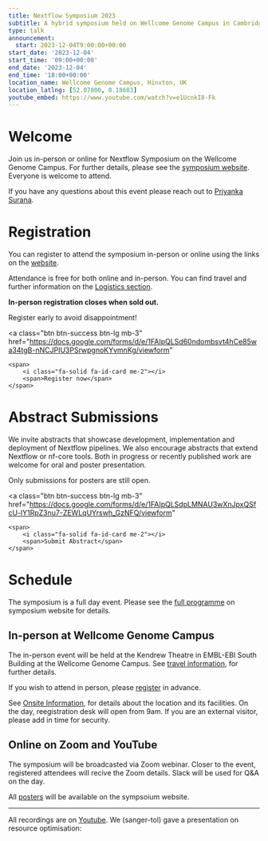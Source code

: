 ```yaml
---
title: Nextflow Symposium 2023
subtitle: A hybrid symposium held on Wellcome Genome Campus in Cambridge and online
type: talk
announcement:
  start: 2023-12-04T9:00:00+00:00
start_date: '2023-12-04'
start_time: '09:00+00:00'
end_date: '2023-12-04'
end_time: '18:00+00:00'
location_name: Wellcome Genome Campus, Hinxton, UK
location_latlng: [52.07800, 0.18683]
youtube_embed: https://www.youtube.com/watch?v=e1UcnkI8-Fk
---
```


# Welcome

Join us in-person or online for Nextflow Symposium on the Wellcome Genome Campus. For further details, please see the [symposium website](http://bit.ly/3PK8ag7). Everyone is welcome to attend.

If you have any questions about this event please reach out to [Priyanka Surana](mailto:ps22@sanger.ac.uk).

# Registration

You can register to attend the symposium in-person or online using the links on the [website](http://bit.ly/3PK8ag7).

Attendance is free for both online and in-person. You can find travel and further information on the [Logistics section](https://sites.google.com/ebi.ac.uk/nextflow2023/logistics).

**In-person registration closes when sold out.**

Register early to avoid disappointment!

<a
class="btn btn-success btn-lg mb-3"
href="https://docs.google.com/forms/d/e/1FAIpQLSd60ndombsvt4hCe85wa34tgB-nNCJPIU3PSrwpgnoKYvmnKg/viewform"

>

    <span>
        <i class="fa-solid fa-id-card me-2"></i>
        <span>Register now</span>
    </span>

</a>

# Abstract Submissions

We invite abstracts that showcase development, implementation and deployment of Nextflow pipelines. We also encourage abstracts that extend Nextflow or nf-core tools. Both in progress or recently published work are welcome for oral and poster presentation.

Only submissions for posters are still open.

<a
class="btn btn-success btn-lg mb-3"
href="https://docs.google.com/forms/d/e/1FAIpQLSdpLMNAU3wXnJpxQSfcU-lY1RpZ3nu7-ZEWLqUYrswh_GzNFQ/viewform"

>

    <span>
        <i class="fa-solid fa-id-card me-2"></i>
        <span>Submit Abstract</span>
    </span>

</a>

# Schedule

The symposium is a full day event. Please see the [full programme](https://sites.google.com/ebi.ac.uk/nextflow2023/programme) on symposium website for details.

## In-person at Wellcome Genome Campus

The in-person event will be held at the Kendrew Theatre in EMBL-EBI South Building at the Wellcome Genome Campus. See [travel information](https://sites.google.com/ebi.ac.uk/nextflow2023/logistics/travel-information), for further details.

If you wish to attend in person, please [register](https://docs.google.com/forms/d/e/1FAIpQLSd60ndombsvt4hCe85wa34tgB-nNCJPIU3PSrwpgnoKYvmnKg/viewform) in advance.

See [Onsite Information](https://sites.google.com/ebi.ac.uk/nextflow2023/logistics/onsite-information), for details about the location and its facilities. On the day, reegistration desk will open from 9am. If you are an external visitor, please add in time for security.

## Online on Zoom and YouTube

The symposium will be broadcasted via Zoom webinar. Closer to the event, registered attendees will recive the Zoom details. Slack will be used for Q&A on the day.

All [posters](https://sites.google.com/ebi.ac.uk/nextflow2023/posters) will be available on the sympsoium website.

---

All recordings are on [Youtube](https://www.youtube.com/playlist?list=PLo5QmrytFHLFLfHxHW9WiB8o5RRCmQdco).
We (sanger-tol) gave a presentation on resource optimisation:
